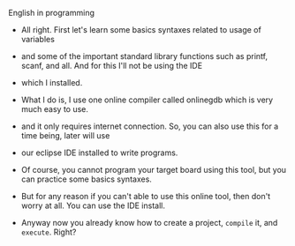 English in programming
- All right. First let's learn some basics syntaxes related to usage of variables 
- and some of the important standard library functions such as printf, scanf, and all. And for this I'll not be using the IDE
- which I installed.
- What I do is, I use one online compiler called onlinegdb which is very much easy to use.
- and it only requires internet connection. So, you can also use this for a time being, later will use 
- our eclipse IDE installed to write programs.

- Of course, you cannot program your target board using this tool, but you can practice some basics syntaxes.
- But for any reason if you can't able to use this online tool, then don't worry at all. You can use the IDE install. 
- Anyway now you already know how to create a project, `compile` it, and `execute`. Right?